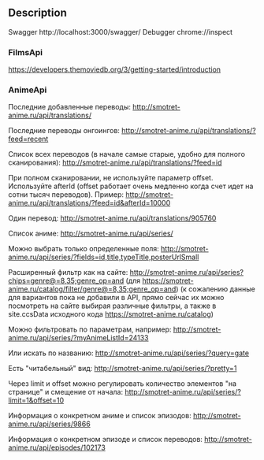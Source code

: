 ## Description
Swagger http://localhost:3000/swagger/
Debugger chrome://inspect

### FilmsApi 
https://developers.themoviedb.org/3/getting-started/introduction

### AnimeApi 
Последние добавленные переводы:
http://smotret-anime.ru/api/translations/
 
Последние переводы онгоингов:
http://smotret-anime.ru/api/translations/?feed=recent
 
Список всех переводов (в начале самые старые, удобно для полного сканирования):
http://smotret-anime.ru/api/translations/?feed=id

При полном сканировании, не используйте параметр offset. Используйте afterId (offset работает очень медленно когда счет идет на сотни тысяч переводов). Пример:
http://smotret-anime.ru/api/translations/?feed=id&afterId=10000

Один перевод:
http://smotret-anime.ru/api/translations/905760

Список аниме:
http://smotret-anime.ru/api/series/
 
Можно выбрать только определенные поля:
http://smotret-anime.ru/api/series/?fields=id,title,typeTitle,posterUrlSmall

Расширенный фильтр как на сайте:
http://smotret-anime.ru/api/series?chips=genre@=8,35;genre_op=and
(для https://smotret-anime.ru/catalog/filter/genre@=8,35;genre_op=and)
(к сожалению данные для вариантов пока не добавили в API, прямо сейчас их можно посмотреть на сайте выбирая различные фильтры, а также в site.ccsData исходного кода https://smotret-anime.ru/catalog)

Можно фильтровать по параметрам, например:
http://smotret-anime.ru/api/series/?myAnimeListId=24133
 
Или искать по названию:
http://smotret-anime.ru/api/series/?query=gate
 
Есть "читабельный" вид:
http://smotret-anime.ru/api/series/?pretty=1
 
Через limit и offset можно регулировать количество элементов "на странице" и смещение от начала:
http://smotret-anime.ru/api/series/?limit=1&offset=10
 
Информация о конкретном аниме и список эпизодов:
http://smotret-anime.ru/api/series/9866
 
Информация о конкретном эпизоде и список переводов:
http://smotret-anime.ru/api/episodes/102173

